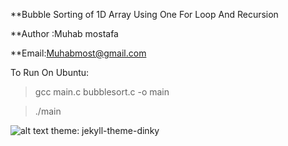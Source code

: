 **Bubble Sorting of 1D Array Using One For Loop And Recursion

**Author :Muhab mostafa

**Email:Muhabmost@gmail.com

To Run On Ubuntu:

> gcc main.c bubblesort.c -o main

> ./main

![alt text](https://raw.githubusercontent.com/mohabsamy0909/Bubble-Sorting-With-One-Loop/master/Test.png)
theme: jekyll-theme-dinky
